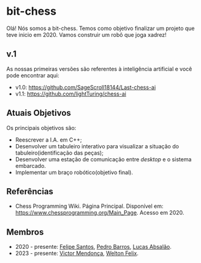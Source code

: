 # bit-chess

Olá! Nós somos a bit-chess. Temos como objetivo finalizar um projeto que teve inicio em 2020. Vamos construir um robô que joga xadrez!

## v.1
As nossas primeiras versões são referentes à inteligência artificial e você pode encontrar aqui:

- v1.0: https://github.com/SageScroll18144/Last-chess-ai
- v1.1: https://github.com/lightTuring/chess-ai

## Atuais Objetivos
Os principais objetivos são:

- Reescrever a I.A. em C++;
- Desenvolver um tabuleiro interativo para visualizar a situação do tabuleiro(identificação das peças);
- Desenvolver uma estação de comunicação entre _desktop_ e o sistema embarcado.
- Implementar um braço robótico(objetivo final).

## Referências

- Chess Programming Wiki. Página Principal. Disponível em: https://www.chessprogramming.org/Main_Page. Acesso em 2020.

## Membros

- 2020 - presente: [Felipe Santos](https://github.com/SageScroll18144), [Pedro Barros](https://github.com/lightTuring), [Lucas Absalão](https://github.com/LightAsh04).
- 2023 - presente: [Victor Mendonça](https://github.com/Mend25/), [Welton Felix](https://github.com/weltonfelix).
